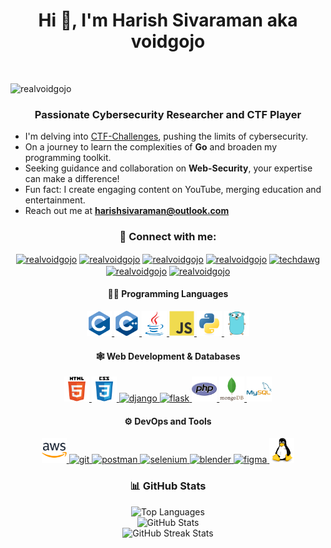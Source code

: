 <h1 align="center">Hi 👋, I'm Harish Sivaraman aka voidgojo</h1>
<br>
<p align="left"> <img src="https://komarev.com/ghpvc/?username=realvoidgojo&label=Profile%20views&color=0e75b6&style=flat" alt="realvoidgojo" /> </p>
<h3 align="center">Passionate Cybersecurity Researcher and CTF Player</h3>

-  I'm delving into [CTF-Challenges](https://github.com/realvoidgojo/CTF-Challenges), pushing the limits of cybersecurity.
-  On a journey to learn the complexities of **Go** and broaden my programming toolkit.
-  Seeking guidance and collaboration on **Web-Security**, your expertise can make a difference!
-  Fun fact: I create engaging content on YouTube, merging education and entertainment.
-  Reach out me at **harishsivaraman@outlook.com**


<h3 align="center"> 🔗 Connect with me:</h3>
<p align="center">
  <a href="https://twitter.com/realvoidgojo" target="blank"><img align="center" src="https://cdn.iconscout.com/icon/free/png-512/free-twitter-9420781-7651211.png?f=webp&w=30" alt="realvoidgojo" height="30" width="30" /></a>
  <a href="https://linkedin.com/in/realvoidgojo" target="blank"><img align="center" src="https://raw.githubusercontent.com/rahuldkjain/github-profile-readme-generator/master/src/images/icons/Social/linked-in-alt.svg" alt="realvoidgojo" height="30" width="15" /></a>
  <a href="https://instagram.com/realvoidgojo" target="blank"><img align="center" src="https://raw.githubusercontent.com/rahuldkjain/github-profile-readme-generator/master/src/images/icons/Social/instagram.svg" alt="realvoidgojo" height="30" width="40" /></a>
  <a href="https://medium.com/realvoidgojo" target="blank"><img align="center" src="https://raw.githubusercontent.com/rahuldkjain/github-profile-readme-generator/master/src/images/icons/Social/medium.svg" alt="realvoidgojo" height="30" width="40" /></a>
  <a href="https://www.youtube.com/c/techdawg" target="blank"><img align="center" src="https://raw.githubusercontent.com/rahuldkjain/github-profile-readme-generator/master/src/images/icons/Social/youtube.svg" alt="techdawg" height="30" width="40" /></a>
  <a href="https://www.hackerrank.com/realvoidgojo" target="blank"><img align="center" src="https://raw.githubusercontent.com/rahuldkjain/github-profile-readme-generator/master/src/images/icons/Social/hackerrank.svg" alt="realvoidgojo" height="30" width="40" /></a>
  <a href="https://www.leetcode.com/realvoidgojo" target="blank"><img align="center" src="https://raw.githubusercontent.com/rahuldkjain/github-profile-readme-generator/master/src/images/icons/Social/leet-code.svg" alt="realvoidgojo" height="30" width="40" /></a>
</p>
<h4 align="center">🧑‍💻 Programming Languages</h4>
<p align="center">
  <a href="https://www.cprogramming.com/" target="_blank" rel="noreferrer">
    <img src="https://raw.githubusercontent.com/devicons/devicon/master/icons/c/c-original.svg" alt="c" width="40" height="40"/>
  </a>
  <a href="https://www.w3schools.com/cpp/" target="_blank" rel="noreferrer">
    <img src="https://raw.githubusercontent.com/devicons/devicon/master/icons/cplusplus/cplusplus-original.svg" alt="cplusplus" width="40" height="40"/>
  </a>
  <a href="https://www.java.com" target="_blank" rel="noreferrer">
    <img src="https://raw.githubusercontent.com/devicons/devicon/master/icons/java/java-original.svg" alt="java" width="40" height="40"/>
  </a>
  <a href="https://developer.mozilla.org/en-US/docs/Web/JavaScript" target="_blank" rel="noreferrer">
    <img src="https://raw.githubusercontent.com/devicons/devicon/master/icons/javascript/javascript-original.svg" alt="javascript" width="40" height="40"/>
  </a>
  <a href="https://www.python.org" target="_blank" rel="noreferrer">
    <img src="https://raw.githubusercontent.com/devicons/devicon/master/icons/python/python-original.svg" alt="python" width="40" height="40"/>
  </a>
  <a href="https://golang.org" target="_blank" rel="noreferrer">
    <img src="https://raw.githubusercontent.com/devicons/devicon/master/icons/go/go-original.svg" alt="go" width="40" height="40"/>
  </a>
</p>

<h4 align="center">🕸️ Web Development & Databases </h4>
<p align="center">
  <a href="https://www.w3.org/html/" target="_blank" rel="noreferrer">
    <img src="https://raw.githubusercontent.com/devicons/devicon/master/icons/html5/html5-original-wordmark.svg" alt="html5" width="40" height="40"/>
  </a>
  <a href="https://www.w3schools.com/css/" target="_blank" rel="noreferrer">
    <img src="https://raw.githubusercontent.com/devicons/devicon/master/icons/css3/css3-original-wordmark.svg" alt="css3" width="40" height="40"/>
  </a>
  <a href="https://www.djangoproject.com/" target="_blank" rel="noreferrer">
    <img src="https://cdn.worldvectorlogo.com/logos/django.svg" alt="django" width="40" height="40"/>
  </a>
  <a href="https://flask.palletsprojects.com/" target="_blank" rel="noreferrer">
    <img src="https://www.vectorlogo.zone/logos/pocoo_flask/pocoo_flask-icon.svg" alt="flask" width="40" height="40"/>
  </a>
  <a href="https://www.php.net" target="_blank" rel="noreferrer">
    <img src="https://raw.githubusercontent.com/devicons/devicon/master/icons/php/php-original.svg" alt="php" width="40" height="40"/>
  </a>
  <a href="https://www.mongodb.com/" target="_blank" rel="noreferrer">
    <img src="https://raw.githubusercontent.com/devicons/devicon/master/icons/mongodb/mongodb-original-wordmark.svg" alt="mongodb" width="40" height="40"/>
  </a>
  <a href="https://www.mysql.com/" target="_blank" rel="noreferrer">
    <img src="https://raw.githubusercontent.com/devicons/devicon/master/icons/mysql/mysql-original-wordmark.svg" alt="mysql" width="40" height="40"/>
  </a>
</p>

<h4 align="center">⚙️ DevOps and Tools</h4>
<p align="center">
  <a href="https://aws.amazon.com" target="_blank" rel="noreferrer">
    <img src="https://raw.githubusercontent.com/devicons/devicon/master/icons/amazonwebservices/amazonwebservices-original-wordmark.svg" alt="aws" width="40" height="40"/>
  </a>
  <a href="https://git-scm.com/" target="_blank" rel="noreferrer">
    <img src="https://www.vectorlogo.zone/logos/git-scm/git-scm-icon.svg" alt="git" width="40" height="40"/>
  </a>
  <a href="https://postman.com" target="_blank" rel="noreferrer">
    <img src="https://www.vectorlogo.zone/logos/getpostman/getpostman-icon.svg" alt="postman" width="40" height="40"/>
  </a>
  <a href="https://www.selenium.dev" target="_blank" rel="noreferrer">
    <img src="https://raw.githubusercontent.com/detain/svg-logos/780f25886640cef088af994181646db2f6b1a3f8/svg/selenium-logo.svg" alt="selenium" width="40" height="40"/>
  </a>
    <a href="https://www.blender.org/" target="_blank" rel="noreferrer">
    <img src="https://download.blender.org/branding/community/blender_community_badge_white.svg" alt="blender" width="40" height="40"/>
  </a>
  <a href="https://www.figma.com/" target="_blank" rel="noreferrer">
    <img src="https://www.vectorlogo.zone/logos/figma/figma-icon.svg" alt="figma" width="40" height="40"/>
  </a>
  <a href="https://www.linux.org/" target="_blank" rel="noreferrer">
    <img src="https://raw.githubusercontent.com/devicons/devicon/master/icons/linux/linux-original.svg" alt="linux" width="40" height="40"/>
  </a>
</p>

<h3 align="center"> 📊  GitHub Stats</h3>
<div align="center">
  <img src="https://github-readme-stats.vercel.app/api/top-langs/?username=realvoidgojo&theme=dark&hide_border=false&include_all_commits=false&count_private=false&layout=compact" alt="Top Languages"/>
    <br/>
  <img src="https://github-readme-stats.vercel.app/api?username=realvoidgojo&theme=dark&hide_border=false&include_all_commits=false&count_private=false" alt="GitHub Stats"/>
  <br/>
  <img src="https://github-readme-streak-stats.herokuapp.com/?user=realvoidgojo&theme=dark&hide_border=false" alt="GitHub Streak Stats"/>

  
</div>




